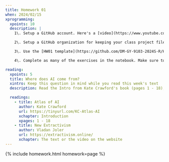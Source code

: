 ```yaml
---
title: Homework 01
when: 2024/02/15
xprogramming:
  xpoints: 10
  description: |
    1\. Setup a GitHub account. Here's a [video](https://www.youtube.com/watch?v=ZVRuPO8nCLA) refresher.

    2\. Setup a GitHub organization for keeping your class project files separate. Here's a [video](https://www.youtube.com/watch?v=wnFm5fYGzso) that shows how to do it.

    3\. Use the [HW01 template](https://github.com/DM-GY-9103-2024S-R/HW01) to start a repository in your organization's GitHub space. It should be named HW01. Open the notebook file in [google colab](https://colab.research.google.com/) to continue with the exercises. These [notes](https://colab.research.google.com/github/googlecolab/colabtools/blob/master/notebooks/colab-github-demo.ipynb) should help.

    4\. Complete as many of the exercises in the notebook. Make sure to keep the notebook synchronized with your github repo.

reading:
  xpoints: 5
  title: Where does AI come from?
  xintro: Keep this question in mind while you read this week's text
  description: Read the Intro from Kate Crawford's book (pages 1 - 18), and then watch the video and take a look at the diagrams from Vladan Joler's site.

  readings:
    - title: Atlas of AI
      author: Kate Crawford
      url: https://tinyurl.com/KC-Atlas-AI
      xchapter: Introduction
      xpages: 1 - 18
    - title: New Extractivism
      author: Vladan Joler
      url: https://extractivism.online/
      xchapter: The text or the video on the website
---
```

{% include homework.html homework=page %}

<script src="{{ site.baseurl }}/assets/simplelightbox/simple-lightbox.min.js"></script>
<script src="{{ site.baseurl }}/js/lightbox.js"></script>
